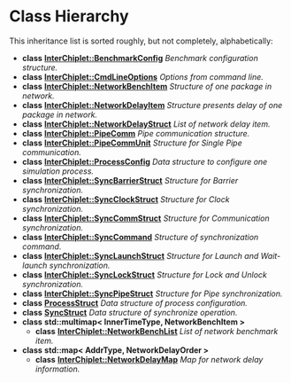 # Class Hierarchy

This inheritance list is sorted roughly, but not completely, alphabetically:


* **class** [**InterChiplet::BenchmarkConfig**](classInterChiplet_1_1BenchmarkConfig.md) _Benchmark configuration structure._ 
* **class** [**InterChiplet::CmdLineOptions**](classInterChiplet_1_1CmdLineOptions.md) _Options from command line._ 
* **class** [**InterChiplet::NetworkBenchItem**](classInterChiplet_1_1NetworkBenchItem.md) _Structure of one package in network._ 
* **class** [**InterChiplet::NetworkDelayItem**](classInterChiplet_1_1NetworkDelayItem.md) _Structure presents delay of one package in network._ 
* **class** [**InterChiplet::NetworkDelayStruct**](classInterChiplet_1_1NetworkDelayStruct.md) _List of network delay item._ 
* **class** [**InterChiplet::PipeComm**](classInterChiplet_1_1PipeComm.md) _Pipe communication structure._ 
* **class** [**InterChiplet::PipeCommUnit**](classInterChiplet_1_1PipeCommUnit.md) _Structure for Single Pipe communication._ 
* **class** [**InterChiplet::ProcessConfig**](classInterChiplet_1_1ProcessConfig.md) _Data structure to configure one simulation process._ 
* **class** [**InterChiplet::SyncBarrierStruct**](classInterChiplet_1_1SyncBarrierStruct.md) _Structure for Barrier synchronization._ 
* **class** [**InterChiplet::SyncClockStruct**](classInterChiplet_1_1SyncClockStruct.md) _Structure for Clock synchronization._ 
* **class** [**InterChiplet::SyncCommStruct**](classInterChiplet_1_1SyncCommStruct.md) _Structure for Communication synchronization._ 
* **class** [**InterChiplet::SyncCommand**](classInterChiplet_1_1SyncCommand.md) _Structure of synchronization command._ 
* **class** [**InterChiplet::SyncLaunchStruct**](classInterChiplet_1_1SyncLaunchStruct.md) _Structure for Launch and Wait-launch synchronization._ 
* **class** [**InterChiplet::SyncLockStruct**](classInterChiplet_1_1SyncLockStruct.md) _Structure for Lock and Unlock synchronization._ 
* **class** [**InterChiplet::SyncPipeStruct**](classInterChiplet_1_1SyncPipeStruct.md) _Structure for Pipe synchronization._ 
* **class** [**ProcessStruct**](classProcessStruct.md) _Data structure of process configuration._ 
* **class** [**SyncStruct**](classSyncStruct.md) _Data structure of synchronize operation._ 
* **class** **std::multimap< InnerTimeType, NetworkBenchItem >**  
  * **class** [**InterChiplet::NetworkBenchList**](classInterChiplet_1_1NetworkBenchList.md) _List of network benchmark item._ 
* **class** **std::map< AddrType, NetworkDelayOrder >**  
  * **class** [**InterChiplet::NetworkDelayMap**](classInterChiplet_1_1NetworkDelayMap.md) _Map for network delay information._ 